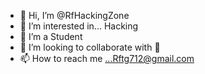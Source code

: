 - 👋 Hi, I’m @RfHackingZone
- 👀 I’m interested in... Hacking
- 🌱 I’m a Student
- 💞️ I’m looking to collaborate with 🥵
- 📫 How to reach me ...Rftg712@gmail.com

<!---
RfHackingZone/RfHackingZone is a ✨ special ✨ repository because its `README.md` (this file) appears on your GitHub profile.
You can click the Preview link to take a look at your changes.
--->
